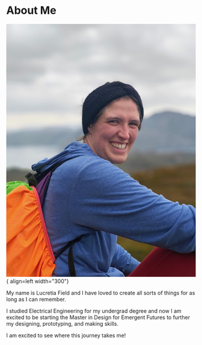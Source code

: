 # About Me 

![Headshot](../images/headshots/Doune.jpeg){ align=left width="300"}

My name is Lucretia Field and I have loved to create all sorts of things for as long as I can remember. 

I studied Electrical Engineering for my undergrad degree and now I am excited to be starting the Master in Design for Emergent Futures to further my designing, prototyping, and making skills. 

I am excited to see where this journey takes me! 

